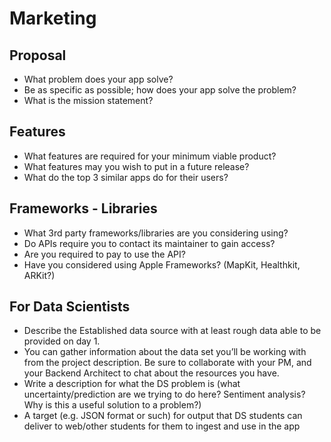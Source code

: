 # Marketing

## Proposal ##

* What problem does your app solve?
* Be as specific as possible; how does your app solve the problem?
* What is the mission statement?

## Features ##

* What features are required for your minimum viable product?
* What features may you wish to put in a future release?
* What do the top 3 similar apps do for their users?

## Frameworks - Libraries ##

* What 3rd party frameworks/libraries are you considering using?
* Do APIs require you to contact its maintainer to gain access?
* Are you required to pay to use the API?
* Have you considered using Apple Frameworks? (MapKit, Healthkit, ARKit?)

## For Data Scientists ##


* Describe the Established data source with at least rough data able to be provided on day 1. 
* You can gather information about the data set you’ll be working with from the project description. Be sure to collaborate with your PM, and your Backend Architect to chat about the resources you have.
* Write a description for what the DS problem is (what uncertainty/prediction are we trying to do here? Sentiment analysis? Why is this a useful solution to a problem?)
* A target (e.g. JSON format or such) for output that DS students can deliver to web/other students for them to ingest and use in the app
